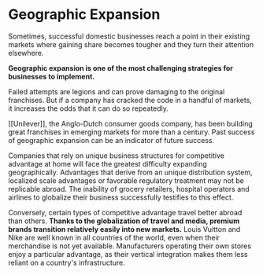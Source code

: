 # Geographic Expansion
Sometimes, successful domestic businesses reach a point in their existing markets where gaining share becomes tougher and they turn their attention elsewhere.

**Geographic expansion is one of the most challenging strategies for businesses to implement.**

Failed attempts are legions and can prove damaging to the original franchises. But if a company has cracked the code in a handful of markets, it increases the odds that it can do so repeatedly.

[[Unilever]], the Anglo-Dutch consumer goods company, has been building great franchises in emerging markets for more than a century. Past success of geographic expansion can be an indicator of future success.

Companies that rely on unique business structures for competitive advantage at home will face the greatest difficulty expanding geographically. Advantages that derive from an unique distribution system, localized scale advantages or favorable regulatory treatment may not be replicable abroad. The inability of grocery retailers, hospital operators and airlines to globalize their business successfully testifies to this effect.

Conversely, certain types of competitive advantage travel better abroad than others. **Thanks to the globalization of travel and media, premium brands transition relatively easily into new markets.**  Louis Vuitton and Nike are well known in all countries  of the world, even when their merchandise is not yet available. Manufacturers operating their own stores enjoy a particular advantage, as their vertical integration makes them less reliant on a country's infrastructure.